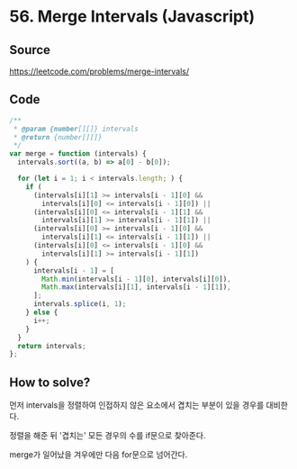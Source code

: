# 56. Merge Intervals (Javascript)

## Source

https://leetcode.com/problems/merge-intervals/

## Code

```javascript
/**
 * @param {number[][]} intervals
 * @return {number[][]}
 */
var merge = function (intervals) {
  intervals.sort((a, b) => a[0] - b[0]);

  for (let i = 1; i < intervals.length; ) {
    if (
      (intervals[i][1] >= intervals[i - 1][0] &&
        intervals[i][0] <= intervals[i - 1][0]) ||
      (intervals[i][0] <= intervals[i - 1][1] &&
        intervals[i][1] >= intervals[i - 1][1]) ||
      (intervals[i][0] >= intervals[i - 1][0] &&
        intervals[i][1] <= intervals[i - 1][1]) ||
      (intervals[i][0] <= intervals[i - 1][0] &&
        intervals[i][1] >= intervals[i - 1][1])
    ) {
      intervals[i - 1] = [
        Math.min(intervals[i - 1][0], intervals[i][0]),
        Math.max(intervals[i][1], intervals[i - 1][1]),
      ];
      intervals.splice(i, 1);
    } else {
      i++;
    }
  }
  return intervals;
};
```

## How to solve?

먼저 intervals을 정렬하여 인접하지 않은 요소에서 겹치는 부분이 있을 경우를 대비한다.

정렬을 해준 뒤 '겹치는' 모든 경우의 수를 if문으로 찾아준다.

merge가 일어났을 겨우에만 다음 for문으로 넘어간다.
